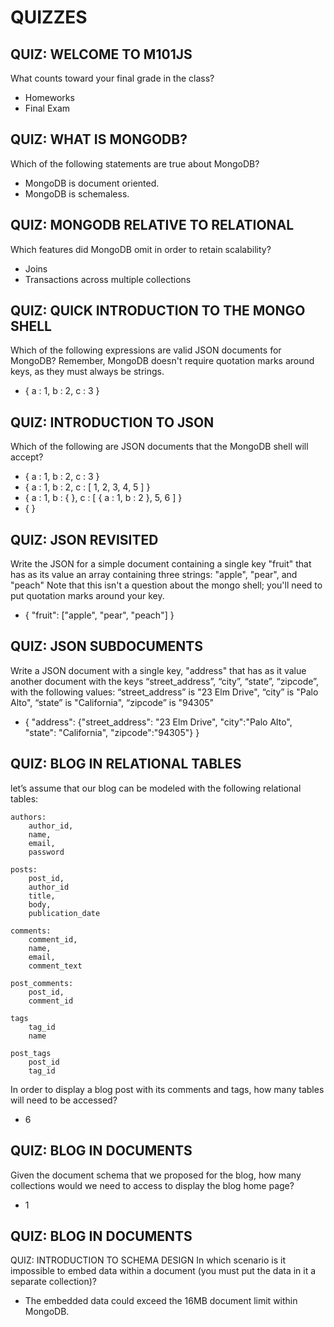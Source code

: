 # QUIZZES

## QUIZ: WELCOME TO M101JS

What counts toward your final grade in the class?
* Homeworks
* Final Exam

## QUIZ: WHAT IS MONGODB?

Which of the following statements are true about MongoDB?
* MongoDB is document oriented.
* MongoDB is schemaless.

## QUIZ: MONGODB RELATIVE TO RELATIONAL

Which features did MongoDB omit in order to retain scalability?
* Joins
* Transactions across multiple collections

## QUIZ: QUICK INTRODUCTION TO THE MONGO SHELL

Which of the following expressions are valid JSON documents for MongoDB?
Remember, MongoDB doesn't require quotation marks around keys, as they must always be strings.
* { a : 1, b : 2, c : 3 }

## QUIZ: INTRODUCTION TO JSON

Which of the following are JSON documents that the MongoDB shell will accept?
* { a : 1, b : 2, c : 3 }
* { a : 1, b : 2, c : [ 1, 2, 3, 4, 5 ] }
* { a : 1, b : { }, c : [ { a : 1, b : 2 }, 5, 6 ] }
* { }

## QUIZ: JSON REVISITED

Write the JSON for a simple document containing a single key "fruit" that has as its value an array containing three strings: "apple", "pear", and "peach"
Note that this isn't a question about the mongo shell; you'll need to put quotation marks around your key.
* { "fruit": ["apple", "pear", "peach"] }

## QUIZ: JSON SUBDOCUMENTS

Write a JSON document with a single key, "address" that has as it value another document with the keys “street_address”, “city”, “state”, “zipcode”, with the following values: “street_address” is "23 Elm Drive", “city” is "Palo Alto", “state” is "California", “zipcode” is "94305"
* { "address": {"street_address": "23 Elm Drive", "city":"Palo Alto", "state": "California", "zipcode":"94305"} }

## QUIZ: BLOG IN RELATIONAL TABLES

let’s assume that our blog can be modeled with the following relational tables:
```
authors:
	author_id,
	name,
	email,
	password

posts:
	post_id,
	author_id
	title,
	body,
	publication_date

comments:
	comment_id,
	name,
	email,
	comment_text

post_comments:
	post_id,
	comment_id

tags
	tag_id
	name

post_tags
	post_id
	tag_id
  ```
In order to display a blog post with its comments and tags, how many tables will need to be accessed?
* 6

## QUIZ: BLOG IN DOCUMENTS

Given the document schema that we proposed for the blog, how many collections would we need to access to display the blog home page?
* 1

## QUIZ: BLOG IN DOCUMENTS
QUIZ: INTRODUCTION TO SCHEMA DESIGN
In which scenario is it impossible to embed data within a document (you must put the data in it a separate collection)?
* The embedded data could exceed the 16MB document limit within MongoDB.
